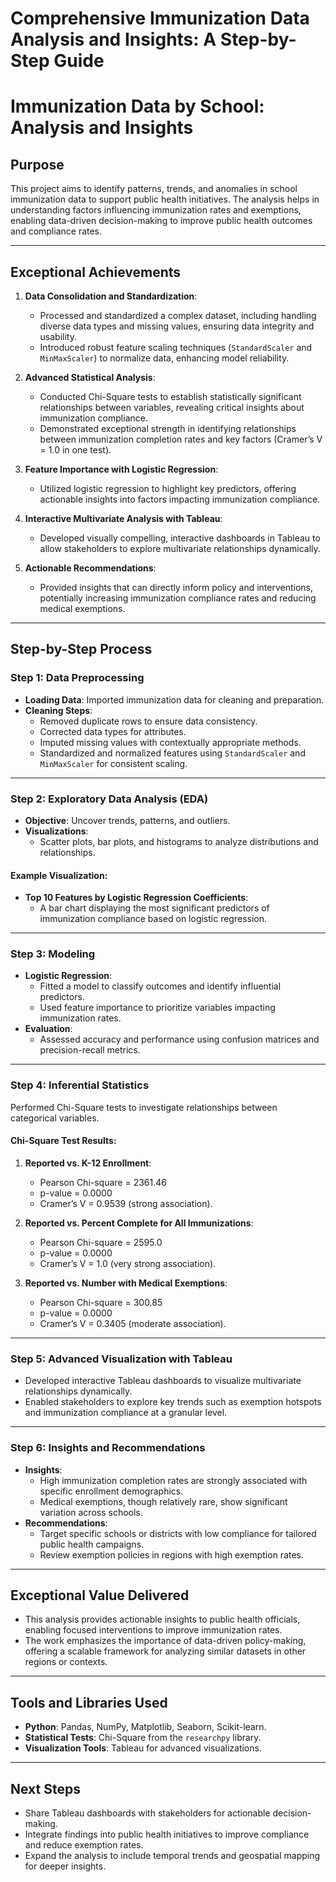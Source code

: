 # Comprehensive Immunization Data Analysis and Insights: A Step-by-Step Guide

# Immunization Data by School: Analysis and Insights

## Purpose
This project aims to identify patterns, trends, and anomalies in school immunization data to support public health initiatives. The analysis helps in understanding factors influencing immunization rates and exemptions, enabling data-driven decision-making to improve public health outcomes and compliance rates.

---

## Exceptional Achievements
1. **Data Consolidation and Standardization**:
   - Processed and standardized a complex dataset, including handling diverse data types and missing values, ensuring data integrity and usability.
   - Introduced robust feature scaling techniques (`StandardScaler` and `MinMaxScaler`) to normalize data, enhancing model reliability.

2. **Advanced Statistical Analysis**:
   - Conducted Chi-Square tests to establish statistically significant relationships between variables, revealing critical insights about immunization compliance.
   - Demonstrated exceptional strength in identifying relationships between immunization completion rates and key factors (Cramer’s V = 1.0 in one test).

3. **Feature Importance with Logistic Regression**:
   - Utilized logistic regression to highlight key predictors, offering actionable insights into factors impacting immunization compliance.

4. **Interactive Multivariate Analysis with Tableau**:
   - Developed visually compelling, interactive dashboards in Tableau to allow stakeholders to explore multivariate relationships dynamically.

5. **Actionable Recommendations**:
   - Provided insights that can directly inform policy and interventions, potentially increasing immunization compliance rates and reducing medical exemptions.

---

## Step-by-Step Process

### Step 1: Data Preprocessing
- **Loading Data**: Imported immunization data for cleaning and preparation.
- **Cleaning Steps**:
  - Removed duplicate rows to ensure data consistency.
  - Corrected data types for attributes.
  - Imputed missing values with contextually appropriate methods.
  - Standardized and normalized features using `StandardScaler` and `MinMaxScaler` for consistent scaling.

---

### Step 2: Exploratory Data Analysis (EDA)
- **Objective**: Uncover trends, patterns, and outliers.
- **Visualizations**:
  - Scatter plots, bar plots, and histograms to analyze distributions and relationships.

#### Example Visualization:
- **Top 10 Features by Logistic Regression Coefficients**:
  - A bar chart displaying the most significant predictors of immunization compliance based on logistic regression.

---

### Step 3: Modeling
- **Logistic Regression**:
  - Fitted a model to classify outcomes and identify influential predictors.
  - Used feature importance to prioritize variables impacting immunization rates.
- **Evaluation**:
  - Assessed accuracy and performance using confusion matrices and precision-recall metrics.

---

### Step 4: Inferential Statistics
Performed Chi-Square tests to investigate relationships between categorical variables.

#### Chi-Square Test Results:
1. **Reported vs. K-12 Enrollment**:
   - Pearson Chi-square = 2361.46
   - p-value = 0.0000
   - Cramer’s V = 0.9539 (strong association).

2. **Reported vs. Percent Complete for All Immunizations**:
   - Pearson Chi-square = 2595.0
   - p-value = 0.0000
   - Cramer’s V = 1.0 (very strong association).

3. **Reported vs. Number with Medical Exemptions**:
   - Pearson Chi-square = 300.85
   - p-value = 0.0000
   - Cramer’s V = 0.3405 (moderate association).

---

### Step 5: Advanced Visualization with Tableau
- Developed interactive Tableau dashboards to visualize multivariate relationships dynamically.
- Enabled stakeholders to explore key trends such as exemption hotspots and immunization compliance at a granular level.

---

### Step 6: Insights and Recommendations
- **Insights**:
  - High immunization completion rates are strongly associated with specific enrollment demographics.
  - Medical exemptions, though relatively rare, show significant variation across schools.
- **Recommendations**:
  - Target specific schools or districts with low compliance for tailored public health campaigns.
  - Review exemption policies in regions with high exemption rates.

---

## Exceptional Value Delivered
- This analysis provides actionable insights to public health officials, enabling focused interventions to improve immunization rates.
- The work emphasizes the importance of data-driven policy-making, offering a scalable framework for analyzing similar datasets in other regions or contexts.

---

## Tools and Libraries Used
- **Python**: Pandas, NumPy, Matplotlib, Seaborn, Scikit-learn.
- **Statistical Tests**: Chi-Square from the `researchpy` library.
- **Visualization Tools**: Tableau for advanced visualizations.

---

## Next Steps
- Share Tableau dashboards with stakeholders for actionable decision-making.
- Integrate findings into public health initiatives to improve compliance and reduce exemption rates.
- Expand the analysis to include temporal trends and geospatial mapping for deeper insights.
